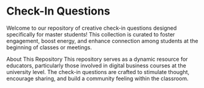 # Check-In Questions
Welcome to our repository of creative check-in questions designed specifically for master students! This collection is curated to foster engagement, boost energy, and enhance connection among students at the beginning of classes or meetings.

About This Repository
This repository serves as a dynamic resource for educators, particularly those involved in digital business courses at the university level. The check-in questions are crafted to stimulate thought, encourage sharing, and build a community feeling within the classroom.
